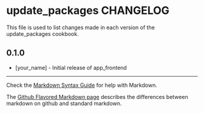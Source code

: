 update_packages CHANGELOG
======================

This file is used to list changes made in each version of the update_packages cookbook.

0.1.0
-----
- [your_name] - Initial release of app_frontend

- - -
Check the [Markdown Syntax Guide](http://daringfireball.net/projects/markdown/syntax) for help with Markdown.

The [Github Flavored Markdown page](http://github.github.com/github-flavored-markdown/) describes the differences between markdown on github and standard markdown.
